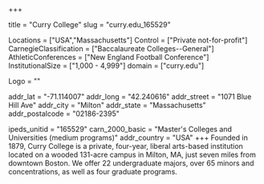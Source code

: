 
+++

title = "Curry College"
slug = "curry.edu_165529"

Locations = ["USA","Massachusetts"]
Control = ["Private not-for-profit"]
CarnegieClassification = ["Baccalaureate Colleges--General"]
AthleticConferences = ["New England Football Conference"]
InstitutionalSize = ["1,000 - 4,999"]
domain = ["curry.edu"]

Logo = ""

addr_lat = "-71.114007"
addr_long = "42.240616"
addr_street = "1071 Blue Hill Ave"
addr_city = "Milton"
addr_state = "Massachusetts"
addr_postalcode = "02186-2395"

ipeds_unitid = "165529"
carn_2000_basic = "Master's Colleges and Universities (medium programs)"
addr_country = "USA"
+++
    Founded in 1879, Curry College is a private, four-year, liberal arts-based institution located on a wooded 131-acre campus in Milton, MA, just seven miles from downtown Boston. We offer 22 undergraduate majors, over 65 minors and concentrations, as well as four graduate programs.

